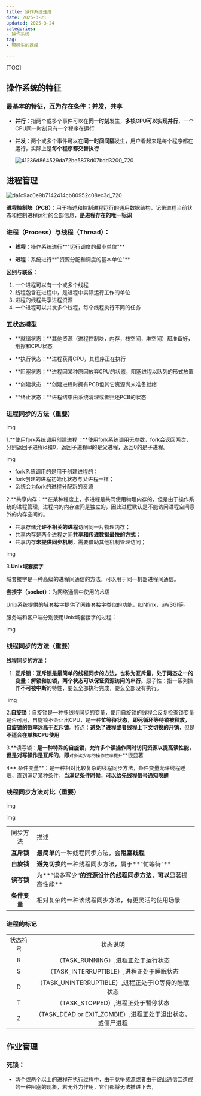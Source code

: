 ```yaml
---
title: 操作系统速成
date: 2025-3-21
updated: 2025-3-24
categories: 
- 操作系统
tag:
- 带砖生的速成

---
```


<!-- toc -->

[TOC]

## 操作系统的特征

### **最基本的特征**，互为存在条件：并发，共享

- **并行**：指两个或多个事件可以在**同一时刻**发生，**多核CPU可以实现并行**，一个CPU同一时刻只有一个程序在运行

- **并发**：两个或多个事件可以在**同一时间间隔**发生，用户看起来是每个程序都在运行，实际上是**每个程序都交替执行**

  ![41236d864529da72be5878d07bdd3200_720](https://s2.loli.net/2025/03/24/gu8VkZslYwEanp2.png)

## 进程管理

![da1c9ac0e9b7142414cb80952c08ec3d_720](https://s2.loli.net/2025/03/24/FlBgqRtcH8WdOk5.png)

**进程控制块（PCB）**：用于描述和控制进程运行的通用数据结构，记录进程当前状态和控制进程运行的全部信息，**是进程存在的唯一标识**

### **进程（Process）与线程（Thread）：**

- **线程**：操作系统进行**"运行调度的最小单位"**

- **进程**：系统进行**"资源分配和调度的基本单位"**

**区别与联系：**

1. 一个进程可以有一个或多个线程
2. 线程包含在进程中，是进程中实际运行工作的单位
3. 进程的线程共享进程资源
4. 一个进程可以并发多个线程，每个线程执行不同的任务

### **五状态模型**

- **就绪状态：**其他资源（进程控制块，内存，栈空间，堆空间）都准备好，纸擦和CPU状态

- **执行状态：**进程获得CPU，其程序正在执行

- **阻塞状态：**进程因某种原因放弃CPU的状态，阻塞进程以队列的形式放置

- **创建状态：**创建进程时拥有PCB但其它资源尚未准备就绪

- **终止状态：**进程结束由系统清理或者归还PCB的状态

### **进程同步的方法（重要）**

img

1.**使用fork系统调用创建进程：**使用fork系统调用无参数，fork会返回两次，分别返回子进程id和0，返回子进程id的是父进程，返回0的是子进程。

img

- fork系统调用的是用于创建进程的；
- fork创建的进程初始化状态与父进程一样；
- 系统会为fork的进程分配新的资源

2.**共享内存：**在某种程度上，多进程是共同使用物理内存的，但是由于操作系统的进程管理，进程内的内存空间是独立的，因此进程默认是不能访问进程空间意外的内存空间的。

- 共享存储**允许不相关的进程**访问同一片物理内存；
- 共享内存是两个进程之间**共享和传递数据最快的方式**；
- 共享内存**未提供同步机制**，需要借助其他机制管理访问；

img

3.**Unix域套接字**

域套接字是一种高级的进程间通信的方法，可以用于同一机器进程间通信。

**套接字（socket）**：为网络通信中使用的术语

Unix系统提供的域套接字提供了网络套接字类似的功能，如Nfinx，uWSGI等。

服务端和客户端分别使用Unix域套接字的过程：

img

### **线程同步的方法（重要）**

**线程同步的方法：**

1. **互斥锁：**互斥锁是最简单的线程同步的方法，也称为互斥量，处于两态之一的变量：**解锁和加锁**，两个状态可以**保证资源访问的串行**。原子性：指一系列操作**不可被中断**的特性，要么全部执行完成，要么全部没有执行。

​		img

   2.**自旋锁**：自旋锁是一种多线程同步的变量，使用自旋锁的线程会反复检查锁变量是否可用，自旋锁不会让出CPU，是一种**忙等待状态**，**即死循环等待锁被释放，自旋锁的效率远高于互斥锁**。特点：**避免了进程或者线程上下文切换的开销**，但是**不适合在单核CPU使用**

​	3.**读写锁：**是一种特殊的自旋锁，允许多个读操作同时访问资源以提高读性能，但是对写操作是互斥的，即**`对多读少写的操作效率提升`**很显著

​	4**.条件变量**：是一种相对比较复杂的线程同步方法，条件变量允许线程睡眠，直到满足某种条件，**当满足条件时候，可以给先线程信号通知唤醒**

### 线程同步方法对比（重要）

img

img

|              |                                                              |
| :----------: | ------------------------------------------------------------ |
|   同步方法   | 描述                                                         |
|  **互斥锁**  | **最简单**的一种线程同步方法，会**阻塞线程**                 |
|  **自旋锁**  | **避免切换**的一种线程同步方法，属于**”忙等待“**             |
|  **读写锁**  | 为**”读多写少“**的资源设计的线程同步方法，可以**显著提高性能** |
| **条件变量** | 相对复杂的一种该线程同步方法，有更灵活的使用场景             |

### 进程的标记

|          |                                                             |
| :------: | :---------------------------------------------------------: |
| 状态符号 |                          状态说明                           |
|    R     |             （TASK_RUNNING）,进程正处于运行状态             |
|    S     |          （TASK_INTERRUPTIBLE）,进程正处于睡眠状态          |
|    D     |     （TASK_UNINTERRUPTIBLE）,进程正处于IO等待的睡眠状态     |
|    T     |             （TASK_STOPPED）,进程正处于暂停状态             |
|    Z     | （TASK_DEAD or EXIT_ZOMBIE）,进程正处于退出状态，或僵尸进程 |

## 作业管理

### 死锁：

- 两个或两个以上的进程在执行过程中，由于竞争资源或者由于彼此通信二造成的一种阻塞的现象，若无外力作用，它们都将无法推进下去，

